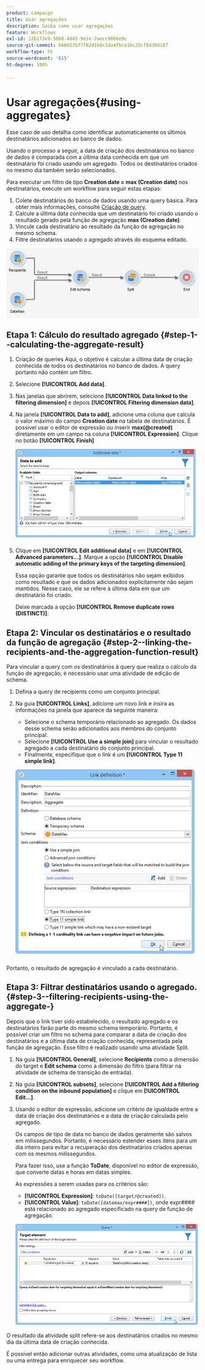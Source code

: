 ```yaml
---
product: campaign
title: Usar agregações
description: Saiba como usar agregações
feature: Workflows
exl-id: 12b173e9-5068-4d45-9e1e-2aecc9866e9c
source-git-commit: b666535f7f82d1b8c2da4fbce1bc25cf8d39d187
workflow-type: ht
source-wordcount: '615'
ht-degree: 100%

---
```


# Usar agregações{#using-aggregates}



Esse caso de uso detalha como identificar automaticamente os últimos destinatários adicionados ao banco de dados.

Usando o processo a seguir, a data de criação dos destinatários no banco de dados é comparada com a última data conhecida em que um destinatário foi criado usando um agregado. Todos os destinatários criados no mesmo dia também serão selecionados.

Para executar um filtro de tipo **Creation date = max (Creation date)** nos destinatários, execute um workflow para seguir estas etapas:

1. Colete destinatários do banco de dados usando uma query básica. Para obter mais informações, consulte [Criação de query](query.md#creating-a-query).
1. Calcule a última data conhecida que um destinatário foi criado usando o resultado gerado pela função de agregação **max (Creation date)**.
1. Vincule cada destinatário ao resultado da função de agregação no mesmo schema.
1. Filtre destinatários usando o agregado através do esquema editado.

![](assets/datamanagement_usecase_1.png)

## Etapa 1: Cálculo do resultado agregado {#step-1--calculating-the-aggregate-result}

1. Criação de queries Aqui, o objetivo é calcular a última data de criação conhecida de todos os destinatários no banco de dados. A query portanto não contém um filtro.
1. Selecione **[!UICONTROL Add data]**.
1. Nas janelas que abrirem, selecione **[!UICONTROL Data linked to the filtering dimension]** e depois **[!UICONTROL Filtering dimension data]**.
1. Na janela **[!UICONTROL Data to add]**, adicione uma coluna que calcula o valor máximo do campo **Creation date** na tabela de destinatários. É possível usar o editor de expressão ou inserir **max(@created)** diretamente em um campo na coluna **[!UICONTROL Expression]**. Clique no botão **[!UICONTROL Finish]**

   ![](assets/datamanagement_usecase_2.png)

1. Clique em **[!UICONTROL Edit additional data]** e em **[!UICONTROL Advanced parameters...]**. Marque a opção **[!UICONTROL Disable automatic adding of the primary keys of the targeting dimension]**.

   Essa opção garante que todos os destinatários não sejam exibidos como resultado e que os dados adicionados explicitamente não sejam mantidos. Nesse caso, ele se refere à última data em que um destinatário foi criado.

   Deixe marcada a opção **[!UICONTROL Remove duplicate rows (DISTINCT)]**.

## Etapa 2: Vincular os destinatários e o resultado da função de agregação {#step-2--linking-the-recipients-and-the-aggregation-function-result}

Para vincular a query com os destinatários à query que realiza o cálculo da função de agregação, é necessário usar uma atividade de edição de schema.

1. Defina a query de recipients como um conjunto principal.
1. Na guia **[!UICONTROL Links]**, adicione um novo link e insira as informações na janela que aparece da seguinte maneira:

   * Selecione o schema temporário relacionado ao agregado. Os dados desse schema serão adicionados aos membros do conjunto principal.
   * Selecione **[!UICONTROL Use a simple join]** para vincular o resultado agregado a cada destinatário do conjunto principal.
   * Finalmente, especifique que o link é um **[!UICONTROL Type 11 simple link]**.

   ![](assets/datamanagement_usecase_3.png)

Portanto, o resultado de agregação é vinculado a cada destinatário.

## Etapa 3: Filtrar destinatários usando o agregado. {#step-3--filtering-recipients-using-the-aggregate-}

Depois que o link tiver sido estabelecido, o resultado agregado e os destinatários farão parte do mesmo schema temporário. Portanto, é possível criar um filtro no schema para comparar a data de criação dos destinatários e a última data de criação conhecida, representada pela função de agregação. Esse filtro é realizado usando uma atividade Split.

1. Na guia **[!UICONTROL General]**, selecione **Recipients** como a dimensão do target e **Edit schema** como a dimensão do filtro (para filtrar na atividade de schema de transição de entrada).
1. Na guia **[!UICONTROL subsets]**, selecione **[!UICONTROL Add a filtering condition on the inbound population]** e clique em **[!UICONTROL Edit...]**.
1. Usando o editor de expressão, adicione um critério de igualdade entre a data de criação dos destinatários e a data de criação calculada pelo agregado.

   Os campos de tipo de data no banco de dados geralmente são salvos em milissegundos. Portanto, é necessário estender esses itens para um dia inteiro para evitar a recuperação dos destinatários criados apenas com os mesmos milissegundos.

   Para fazer isso, use a função **ToDate**, disponível no editor de expressão, que converte datas e horas em datas simples.

   As expressões a serem usadas para os critérios são:

   * **[!UICONTROL Expression]**: `toDate([target/@created])`.
   * **[!UICONTROL Value]**: `toDate([datemax/expr####])`, onde expr#### está relacionado ao agregado especificado na query de função de agregação.

   ![](assets/datamanagement_usecase_4.png)

O resultado da atividade split refere-se aos destinatários criados no mesmo dia da última data de criação conhecida.

É possível então adicionar outras atividades, como uma atualização de lista ou uma entrega para enriquecer seu workflow.
